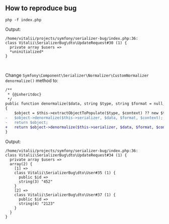 ## How to reproduce bug
```
php -f index.php
```
Output:
```
/home/vitalii/projects/symfony/serializer-bug/index.php:36:
class Vitalii\SerializerBug\dto\UpdateRequest#30 (1) {
  private array $users =>
  *uninitialized*
}
```
<br>

Change `Symfony\Component\Serializer\Normalizer\CustomNormalizer` `denormalize()` method to:
```diff
/**
 * {@inheritdoc}
 */
public function denormalize($data, string $type, string $format = null, array $context = [])
{
    $object = $this->extractObjectToPopulate($type, $context) ?? new $type();
-   $object->denormalize($this->serializer, $data, $format, $context);
-   return $object;
+   return $object->denormalize($this->serializer, $data, $format, $context);
}
```
Output:
```
/home/vitalii/projects/symfony/serializer-bug/index.php:36:
class Vitalii\SerializerBug\dto\UpdateRequest#34 (1) {
  private array $users =>
  array(2) {
    [1] =>
    class Vitalii\SerializerBug\dto\User#35 (1) {
      public $id =>
      string(3) "452"
    }
    [2] =>
    class Vitalii\SerializerBug\dto\User#37 (1) {
      public $id =>
      string(4) "2123"
    }
  }
}
```
